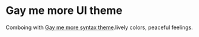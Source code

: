 # Gay me more UI theme

Comboing with [Gay me more syntax theme](https://github.com/ibafly/gay-me-more-syntax).lively colors, peaceful feelings.
